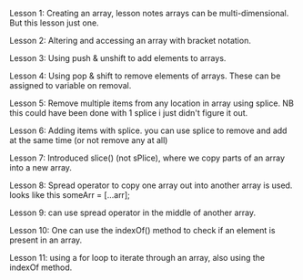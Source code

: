 Lesson 1: Creating an array, lesson notes arrays can be multi-dimensional. But this lesson just one.

Lesson 2: Altering and accessing an array with bracket notation.

Lesson 3: Using push & unshift to add elements to arrays.

Lesson 4: Using pop & shift to remove elements of arrays. These can be assigned to variable on removal.

Lesson 5: Remove multiple items from any location in array using splice. NB this could have been done with 1 splice i just didn't figure it out.

Lesson 6: Adding items with splice. you can use splice to remove and add at the same time (or not remove any at all)

Lesson 7: Introduced slice() (not sPlice), where we copy parts of an array into a new array.

Lesson 8: Spread operator to copy one array out into another array is used. looks like this someArr = [...arr];

Lesson 9: can use spread operator in the middle of another array.

Lesson 10: One can use the indexOf() method to check if an element is present in an array.

Lesson 11: using a for loop to iterate through an array, also using the indexOf method.

